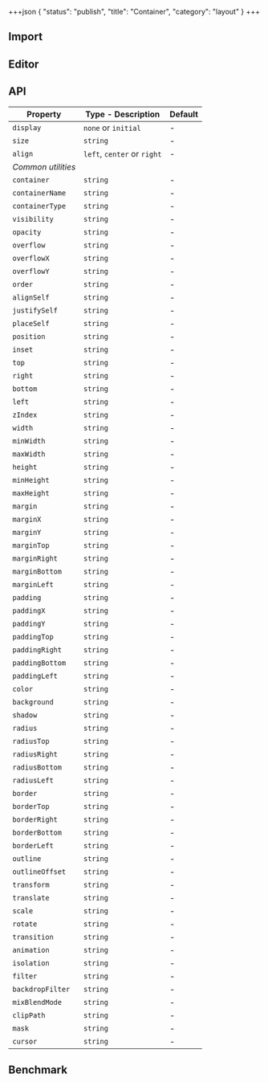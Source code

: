 +++json
{
  "status": "publish",
  "title": "Container",
  "category": "layout"
}
+++

## Import

<app-component-import componentName="container"></app-component-import>

## Editor

<content-ui-post-container block="editor"></content-ui-post-container>

## API

| Property           | Type - Description          | Default |
| ------------------ | --------------------------- | ------- |
| `display`          | `none` or `initial`         | -       |
| `size`             | `string`                    | -       |
| `align`            | `left`, `center` or `right` | -       |
| _Common utilities_ |
| `container`        | `string`                    | -       |
| `containerName`    | `string`                    | -       |
| `containerType`    | `string`                    | -       |
| `visibility`       | `string`                    | -       |
| `opacity`          | `string`                    | -       |
| `overflow`         | `string`                    | -       |
| `overflowX`        | `string`                    | -       |
| `overflowY`        | `string`                    | -       |
| `order`            | `string`                    | -       |
| `alignSelf`        | `string`                    | -       |
| `justifySelf`      | `string`                    | -       |
| `placeSelf`        | `string`                    | -       |
| `position`         | `string`                    | -       |
| `inset`            | `string`                    | -       |
| `top`              | `string`                    | -       |
| `right`            | `string`                    | -       |
| `bottom`           | `string`                    | -       |
| `left`             | `string`                    | -       |
| `zIndex`           | `string`                    | -       |
| `width`            | `string`                    | -       |
| `minWidth`         | `string`                    | -       |
| `maxWidth`         | `string`                    | -       |
| `height`           | `string`                    | -       |
| `minHeight`        | `string`                    | -       |
| `maxHeight`        | `string`                    | -       |
| `margin`           | `string`                    | -       |
| `marginX`          | `string`                    | -       |
| `marginY`          | `string`                    | -       |
| `marginTop`        | `string`                    | -       |
| `marginRight`      | `string`                    | -       |
| `marginBottom`     | `string`                    | -       |
| `marginLeft`       | `string`                    | -       |
| `padding`          | `string`                    | -       |
| `paddingX`         | `string`                    | -       |
| `paddingY`         | `string`                    | -       |
| `paddingTop`       | `string`                    | -       |
| `paddingRight`     | `string`                    | -       |
| `paddingBottom`    | `string`                    | -       |
| `paddingLeft`      | `string`                    | -       |
| `color`            | `string`                    | -       |
| `background`       | `string`                    | -       |
| `shadow`           | `string`                    | -       |
| `radius`           | `string`                    | -       |
| `radiusTop`        | `string`                    | -       |
| `radiusRight`      | `string`                    | -       |
| `radiusBottom`     | `string`                    | -       |
| `radiusLeft`       | `string`                    | -       |
| `border`           | `string`                    | -       |
| `borderTop`        | `string`                    | -       |
| `borderRight`      | `string`                    | -       |
| `borderBottom`     | `string`                    | -       |
| `borderLeft`       | `string`                    | -       |
| `outline`          | `string`                    | -       |
| `outlineOffset`    | `string`                    | -       |
| `transform`        | `string`                    | -       |
| `translate`        | `string`                    | -       |
| `scale`            | `string`                    | -       |
| `rotate`           | `string`                    | -       |
| `transition`       | `string`                    | -       |
| `animation`        | `string`                    | -       |
| `isolation`        | `string`                    | -       |
| `filter`           | `string`                    | -       |
| `backdropFilter`   | `string`                    | -       |
| `mixBlendMode`     | `string`                    | -       |
| `clipPath`         | `string`                    | -       |
| `mask`             | `string`                    | -       |
| `cursor`           | `string`                    | -       |

## Benchmark

<app-component-benchmark reportId="ui-container"></app-component-benchmark>
